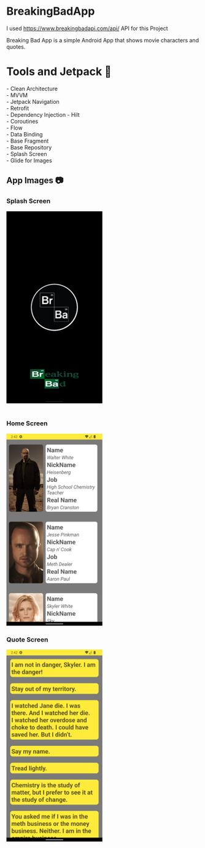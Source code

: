 # BreakingBadApp

I used https://www.breakingbadapi.com/api/ API for this Project

Breaking Bad App is a simple Android App that shows movie characters and quotes. </br>

<h1>Tools and Jetpack 🚀</h1>
- Clean Architecture </br>
- MVVM </br>
- Jetpack Navigation </br>
- Retrofit </br>
- Dependency Injection - Hilt </br>
- Coroutines </br>
- Flow </br>
- Data Binding </br>
- Base Fragment </br>
- Base Repository </br>
- Splash Screen </br>
- Glide for Images 

<h2>App Images 📷</h2>

<h3>Splash Screen</h3>
<img src = "https://github.com/tahacaltekin/BreakingBadApp/blob/master/Screenshot_1663587726.png" height = "500"> </br></br>

<h3>Home Screen</h3>
<img src = "https://github.com/tahacaltekin/BreakingBadApp/blob/master/Screenshot_1663587733.png" height = "500">

<h3>Quote Screen</h3>
<img src = "https://github.com/tahacaltekin/BreakingBadApp/blob/master/Screenshot_1663587752.png" height = "500">
